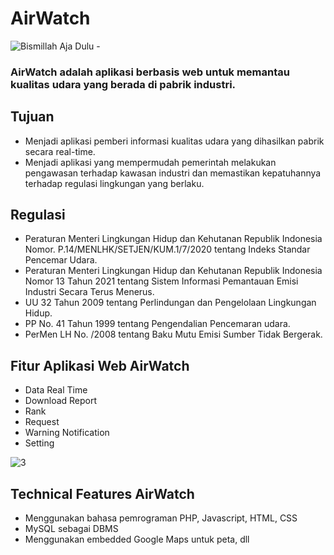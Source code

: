 # AirWatch
![Bismillah Aja Dulu -](https://github.com/salmadanu/AirWatch/assets/92136661/fa727815-528d-4e2d-85e3-becd8bf94c4a)


### AirWatch adalah aplikasi berbasis web untuk memantau kualitas udara yang berada di pabrik industri.

## Tujuan

- Menjadi aplikasi pemberi informasi kualitas udara yang dihasilkan pabrik secara real-time.
- Menjadi aplikasi yang mempermudah pemerintah melakukan pengawasan terhadap kawasan industri dan memastikan kepatuhannya terhadap regulasi lingkungan yang berlaku.

## Regulasi

- Peraturan Menteri Lingkungan Hidup dan Kehutanan Republik Indonesia Nomor. P.14/MENLHK/SETJEN/KUM.1/7/2020 tentang Indeks Standar Pencemar Udara.
- Peraturan Menteri Lingkungan Hidup dan Kehutanan Republik Indonesia Nomor 13 Tahun 2021 tentang Sistem Informasi Pemantauan Emisi Industri Secara Terus Menerus.
- UU 32 Tahun 2009 tentang Perlindungan dan Pengelolaan Lingkungan Hidup.
- PP No. 41 Tahun 1999 tentang Pengendalian Pencemaran udara.
- PerMen LH No. /2008 tentang Baku Mutu Emisi Sumber Tidak Bergerak.

## Fitur Aplikasi Web AirWatch

- Data Real Time
- Download Report
- Rank
- Request
- Warning Notification
- Setting

![3](https://github.com/salmadanu/AirWatch/assets/92136661/d38b23e8-4835-4cb3-af15-1d4b9cc9ccc4)


## Technical Features AirWatch

- Menggunakan bahasa pemrograman PHP, Javascript, HTML, CSS
- MySQL sebagai DBMS
- Menggunakan embedded Google Maps untuk peta, dll
